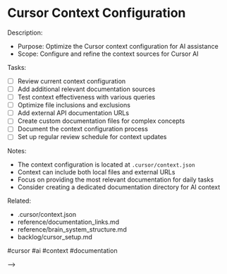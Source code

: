 # Cursor Context Configuration

<!-- DOING: Optimize Cursor Context Configuration :unicorn:
created::2025-03-02T11:15:00Z
priority::high
due::2025-03-07T00:00:00Z
owner::@dionedge
estimate::1h
project::dev
-->

Description:
- Purpose: Optimize the Cursor context configuration for AI assistance
- Scope: Configure and refine the context sources for Cursor AI

Tasks:
- [ ] Review current context configuration
- [ ] Add additional relevant documentation sources
- [ ] Test context effectiveness with various queries
- [ ] Optimize file inclusions and exclusions
- [ ] Add external API documentation URLs
- [ ] Create custom documentation files for complex concepts
- [ ] Document the context configuration process
- [ ] Set up regular review schedule for context updates

Notes:
- The context configuration is located at `.cursor/context.json`
- Context can include both local files and external URLs
- Focus on providing the most relevant documentation for daily tasks
- Consider creating a dedicated documentation directory for AI context

Related:
- .cursor/context.json
- reference/documentation_links.md
- reference/brain_system_structure.md
- backlog/cursor_setup.md

#cursor #ai #context #documentation 
<!--
order::-10
TODO::2025-03-02T12:41:00.698Z
<!--
DOING::2025-03-03T10:40:14.785Z
started::2025-03-03T04:40:14-06:00
-->
-->